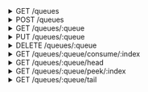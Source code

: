 <details>
<summary>GET /queues</summary>

Get information about every queue,
ordered by order created





##### Responses
- `200`

  A list of queues

  #### Body
```json
{
    "queues": [
        {
            "id": "queue UUID",
            "name": "queue name",
            "ephemeral": "is this queue ephemeral?",
            "capacity": "capacity of this queue",
            "size": "int size of this queue"
        },
        "..."
    ],
    "count": {
        "queues": "int length of the queues list"
    }
}
```



</details>

<details>
<summary>POST /queues</summary>

Create a queue

###### Body
|name|type|description|default|
| - | - | - | - |
|name|string|Name of this queue. Can be used instead interchangeably with its id in API calls, and so it should be unique|random|
|ephemeral|bool|Is this queue ephemeral? Ephemeral queues are not backed by any storage, but instead are completely in memory. This allowes them to be written to read read from quickly, but they are lost when the server goes down|`false`|
|capacity|int or null|The capacity of this queue If messages are pushed onto a full queue, whatever is on the head is pushed out in a fifo style. If the capacity is null, the queue has an unlimited size|`null`|


#### Body
```json
{
    "name": "queue name",
    "ephemeral": "is this queue ephemeral?",
    "capacity": "capacity of this queue"
}
```


##### Responses
- `200`

  The queue was created

  #### Body
```json
{
    "id": "queue UUID"
}
```



</details>

<details>
<summary>GET /queues/:queue</summary>

Get information about this queue





##### Responses
- `200`

  Information about this queue

  #### Body
```json
{
    "queue": {
        "id": "queue UUID",
        "name": "queue name",
        "ephemeral": "is this queue ephemeral?",
        "capacity": "capacity of this queue",
        "size": "int size of this queue"
    }
}
```


- `400`

  Nothing was found here

  #### Body
```json
{
    "error": "not_found"
}
```



</details>

<details>
<summary>PUT /queues/:queue</summary>

Put a message onto the tail of this queue
If this queue does not exist, it will be created
populated with the sent message





##### Responses
- `201`

  The message was put onto the queue's tail

  


</details>

<details>
<summary>DELETE /queues/:queue</summary>

Delete this queue
Multiple calls are idempotent, so if there is no queue targeted
nothing will happen





##### Responses
- `204`

  Queue was deleted

  


</details>

<details>
<summary>GET /queues/:queue/consume/:index</summary>

Consume a message from this queue
Consuming a message will return its content,
and delete it from the queue.
Indexing is 0 based, starting from the head,
where the most recent message will be





##### Responses
- `200`

  Whatever is on the queue at this index

  

- `400`

  Nothing is on the queue here

  


</details>

<details>
<summary>GET /queues/:queue/head</summary>

Pop the next message on this queue
This will consume the item at the queue's head
This is equivalent to `GET /queues/:queue/consume/0`





##### Responses
- `200`

  Whatever is on this queue's head

  

- `400`

  Nothing is on the queue here

  


</details>

<details>
<summary>GET /queues/:queue/peek/:index</summary>

Read a message from this queue without consuming it
This functions similarly to `/consume`,
but does not consume messages when they are read.
Thus allowing you to "peek" at messages





##### Responses
- `200`

  Whatever is on the queue at this index

  

- `400`

  Nothing is on the queue here

  


</details>

<details>
<summary>GET /queues/:queue/tail</summary>

Get the last message on this queue
This will consume the items at the queue's tail
This is equivalent to `GET /queues/:queue/consume/<len>`
where `<len>` == this queue's length - 1





##### Responses
- `200`

  Whatever is on this queue's tail

  

- `400`

  Nothing is on the queue here

  


</details>
